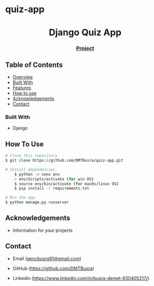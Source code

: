 # quiz-app
<!-- Please update value in the {}  -->

<h1 align="center">Django Quiz App</h1>

<div align="center">
  <h3>
    <a href="https://dj-quiz-app-hsyn.herokuapp.com/">
      Project
    </a>
 
  </h3>
</div>

<!-- TABLE OF CONTENTS -->

## Table of Contents

- [Overview](#overview)
- [Built With](#built-with)
- [Features](#features)
- [How to use](#how-to-use)
- [Acknowledgements](#acknowledgements)
- [Contact](#contact)

<!-- OVERVIEW -->



### Built With

<!-- This section should list any major frameworks that you built your project using. Here are a few examples.-->

- Django

## How To Use



```bash
# Clone this repository
$ git clone https://github.com/DMTBusra/quiz-app.git

# Install dependencies
    $ python -m venv env
    > env/Scripts/activate (for win OS)
    $ source env/bin/activate (for macOs/linux OS)
    $ pip install -r requirements.txt

# Run the app
$ python manage.py runserver
```

## Acknowledgements

- Information for your projects

## Contact

- Email (gencbusra91@gmail.com)
- GitHub (https://github.com/DMTBusra)

- Linkedin (https://www.linkedin.com/in/busra-demet-930405217/)
